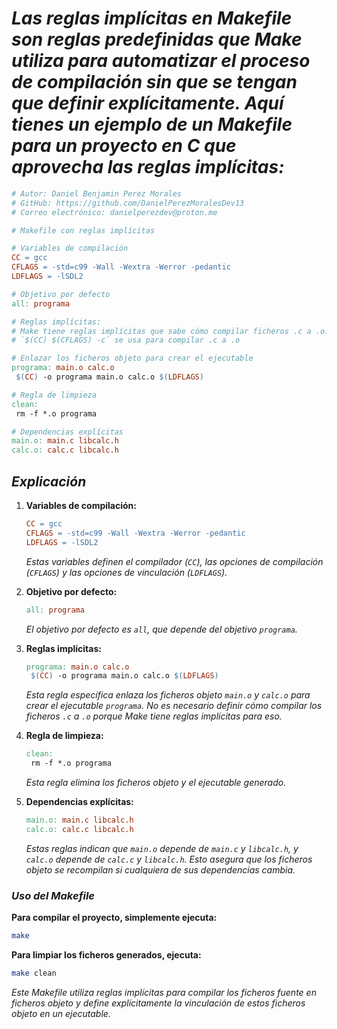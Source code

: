 # ***Las reglas implícitas en Makefile son reglas predefinidas que Make utiliza para automatizar el proceso de compilación sin que se tengan que definir explícitamente. Aquí tienes un ejemplo de un Makefile para un proyecto en C que aprovecha las reglas implícitas:***

```makefile
# Autor: Daniel Benjamin Perez Morales
# GitHub: https://github.com/DanielPerezMoralesDev13
# Correo electrónico: danielperezdev@proton.me

# Makefile con reglas implícitas

# Variables de compilación
CC = gcc
CFLAGS = -std=c99 -Wall -Wextra -Werror -pedantic
LDFLAGS = -lSDL2

# Objetivo por defecto
all: programa

# Reglas implícitas:
# Make tiene reglas implícitas que sabe cómo compilar ficheros .c a .o:
# `$(CC) $(CFLAGS) -c` se usa para compilar .c a .o

# Enlazar los ficheros objeto para crear el ejecutable
programa: main.o calc.o
 $(CC) -o programa main.o calc.o $(LDFLAGS)

# Regla de limpieza
clean:
 rm -f *.o programa

# Dependencias explícitas
main.o: main.c libcalc.h
calc.o: calc.c libcalc.h
```

## ***Explicación***

1. **Variables de compilación:**

    ```makefile
    CC = gcc
    CFLAGS = -std=c99 -Wall -Wextra -Werror -pedantic
    LDFLAGS = -lSDL2
    ```

   *Estas variables definen el compilador (`CC`), las opciones de compilación (`CFLAGS`) y las opciones de vinculación (`LDFLAGS`).*

2. **Objetivo por defecto:**

    ```makefile
    all: programa
    ```

   *El objetivo por defecto es `all`, que depende del objetivo `programa`.*

3. **Reglas implícitas:**

    ```makefile
    programa: main.o calc.o
     $(CC) -o programa main.o calc.o $(LDFLAGS)
    ```

   *Esta regla específica enlaza los ficheros objeto `main.o` y `calc.o` para crear el ejecutable `programa`. No es necesario definir cómo compilar los ficheros `.c` a `.o` porque Make tiene reglas implícitas para eso.*

4. **Regla de limpieza:**

    ```makefile
    clean:
     rm -f *.o programa
    ```

   *Esta regla elimina los ficheros objeto y el ejecutable generado.*

5. **Dependencias explícitas:**

    ```makefile
    main.o: main.c libcalc.h
    calc.o: calc.c libcalc.h
    ```

   *Estas reglas indican que `main.o` depende de `main.c` y `libcalc.h`, y `calc.o` depende de `calc.c` y `libcalc.h`. Esto asegura que los ficheros objeto se recompilan si cualquiera de sus dependencias cambia.*

### ***Uso del Makefile***

**Para compilar el proyecto, simplemente ejecuta:**

```bash
make
```

**Para limpiar los ficheros generados, ejecuta:**

```bash
make clean
```

*Este Makefile utiliza reglas implícitas para compilar los ficheros fuente en ficheros objeto y define explícitamente la vinculación de estos ficheros objeto en un ejecutable.*
